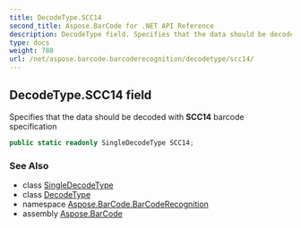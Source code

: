 ```yaml
---
title: DecodeType.SCC14
second_title: Aspose.BarCode for .NET API Reference
description: DecodeType field. Specifies that the data should be decoded with SCC14 barcode specification
type: docs
weight: 780
url: /net/aspose.barcode.barcoderecognition/decodetype/scc14/
---
```

## DecodeType.SCC14 field

Specifies that the data should be decoded with **SCC14** barcode specification

```csharp
public static readonly SingleDecodeType SCC14;
```

### See Also

* class [SingleDecodeType](../../singledecodetype/)
* class [DecodeType](../)
* namespace [Aspose.BarCode.BarCodeRecognition](../../decodetype/)
* assembly [Aspose.BarCode](../../../)


